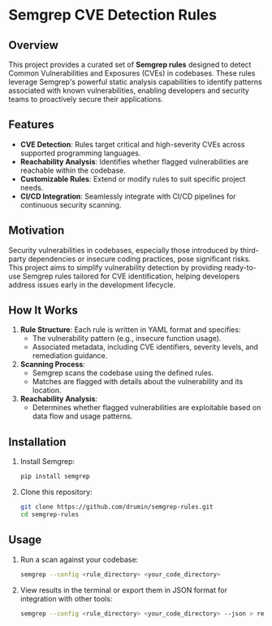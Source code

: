 # Semgrep CVE Detection Rules

## Overview
This project provides a curated set of **Semgrep rules** designed to detect Common Vulnerabilities and Exposures (CVEs) in codebases. These rules leverage Semgrep's powerful static analysis capabilities to identify patterns associated with known vulnerabilities, enabling developers and security teams to proactively secure their applications.

## Features
- **CVE Detection**: Rules target critical and high-severity CVEs across supported programming languages.
- **Reachability Analysis**: Identifies whether flagged vulnerabilities are reachable within the codebase.
- **Customizable Rules**: Extend or modify rules to suit specific project needs.
- **CI/CD Integration**: Seamlessly integrate with CI/CD pipelines for continuous security scanning.

## Motivation
Security vulnerabilities in codebases, especially those introduced by third-party dependencies or insecure coding practices, pose significant risks. This project aims to simplify vulnerability detection by providing ready-to-use Semgrep rules tailored for CVE identification, helping developers address issues early in the development lifecycle.

## How It Works
1. **Rule Structure**: Each rule is written in YAML format and specifies:
   - The vulnerability pattern (e.g., insecure function usage).
   - Associated metadata, including CVE identifiers, severity levels, and remediation guidance.
2. **Scanning Process**:
   - Semgrep scans the codebase using the defined rules.
   - Matches are flagged with details about the vulnerability and its location.
3. **Reachability Analysis**:
   - Determines whether flagged vulnerabilities are exploitable based on data flow and usage patterns.

## Installation
1. Install Semgrep:
   ```bash
   pip install semgrep
2. Clone this repository:
    ```bash
    git clone https://github.com/drumin/semgrep-rules.git
    cd semgrep-rules

## Usage
1. Run a scan against your codebase:
    ```bash
    semgrep --config <rule_directory> <your_code_directory>

2. View results in the terminal or export them in JSON format for integration with other tools:
    ```bash
    semgrep --config <rule_directory> <your_code_directory> --json > results.json